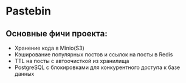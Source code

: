 # Pastebin

## Основные фичи проекта:
- Хранение кода в Minio(S3)
- Кэширование популярных постов и ссылок на посты в Redis
- TTL на посты с автоочисткой из хранилища
- PostgreSQL с блокировками для конкурентного доступа к базе данных 